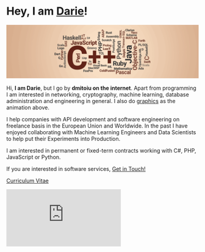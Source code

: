 # Hey, I am [Darie](https://www.linkedin.com/in/dmitoiu)!

![](Docs/7ae83c7088734a9fefde99e60130b639.gif)

Hi, **I am Darie**, but I go by **dmitoiu on the internet**. Apart from programming I am interested in networking, cryptography, machine learning, database administration and engineering in general. 
I also do [graphics](https://github.com/dmitoiu/Limbaje-De-Programare-Footage) as the animation above.

I help companies with API development and software engineering on freelance basis in the European Union and Worldwide. In the past I have enjoyed collaborating with Machine Learning Engineers and Data Scientists to help put their Experiments into Production.

I am interested in permanent or fixed-term contracts working with C#, PHP, JavaScript or Python.

If you are interested in software services, [Get in Touch!](mailto:dmitoiu@hotmail.com)

[Curriculum Vitae](https://github.com/dmitoiu/Curriculum-Vitae/blob/master/Darie-Dragos_Mitoiu_Resume.pdf)


![Profile views counter](https://www.dmitoiu.ro/trace/embed-agent.php?property=darie&use_profile_label=1)